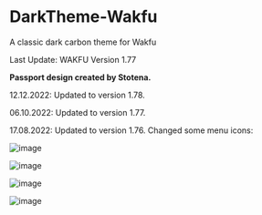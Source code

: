 # DarkTheme-Wakfu
A classic dark carbon theme for Wakfu

Last Update: 
WAKFU Version 1.77

**Passport design created by Stotena.**

12.12.2022: Updated to version 1.78.

06.10.2022: Updated to version 1.77.

17.08.2022: Updated to version 1.76.
Changed some menu icons:

![image](https://user-images.githubusercontent.com/94634132/185227277-b9142190-de75-47ba-8985-d61585a68a98.png)

![image](https://user-images.githubusercontent.com/94634132/184757536-165b99cb-64df-4484-9677-4e9af9c775b1.png)

![image](https://user-images.githubusercontent.com/94634132/184757561-3d62d085-7a51-489d-8300-3736415ce96c.png)

![image](https://user-images.githubusercontent.com/94634132/184757710-ffaa8056-46b6-46f8-a589-2e94b1c9492a.png)
